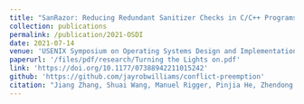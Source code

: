 ```yaml
---
title: "SanRazor: Reducing Redundant Sanitizer Checks in C/C++ Programs"
collection: publications
permalink: /publication/2021-OSDI
date: 2021-07-14
venue: 'USENIX Symposium on Operating Systems Design and Implementation'
paperurl: '/files/pdf/research/Turning the Lights on.pdf'
link: 'https://doi.org/10.1177/07388942211015242'
github: 'https://github.com/jayrobwilliams/conflict-preemption'
citation: "Jiang Zhang, Shuai Wang, Manuel Rigger, Pinjia He, Zhendong Su. <br><i>OSDI'21: USENIX Symposium on Operating Systems Design and Implementation</i>"
---
```

